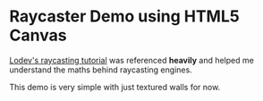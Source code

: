 # Raycaster Demo using HTML5 Canvas

[Lodev's raycasting tutorial](https://lodev.org/cgtutor/raycasting.html) was referenced **heavily** and helped me understand the maths behind raycasting engines.

This demo is very simple with just textured walls for now. 

